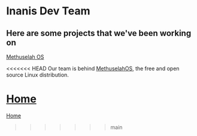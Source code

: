 # Inanis Dev Team

## Here are some projects that we've been working on
[Methuselah OS](Methuselah/README.md)

<<<<<<< HEAD
Our team is behind [MethuselahOS](Methuselah/README.md), the free and open source Linux distribution.


[Home](../index.md)
=======
[Home](../index.md)
>>>>>>> main
